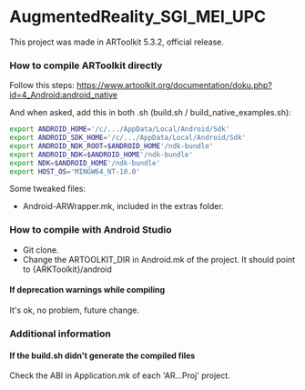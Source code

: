 # AugmentedReality_SGI_MEI_UPC

This project was made in ARToolkit 5.3.2, official release.

### How to compile ARToolkit directly

Follow this steps: https://www.artoolkit.org/documentation/doku.php?id=4_Android:android_native

And when asked, add this in both .sh (build.sh / build_native_examples.sh):

```bash
export ANDROID_HOME='/c/.../AppData/Local/Android/Sdk'
export ANDROID_SDK_HOME='/c/.../AppData/Local/Android/Sdk'
export ANDROID_NDK_ROOT=$ANDROID_HOME'/ndk-bundle'
export ANDROID_NDK=$ANDROID_HOME'/ndk-bundle'
export NDK=$ANDROID_HOME'/ndk-bundle'
export HOST_OS='MINGW64_NT-10.0'
```

Some tweaked files:

- Android-ARWrapper.mk, included in the extras folder.

### How to compile with Android Studio

- Git clone.
- Change the ARTOOLKIT_DIR in Android.mk of the project. It should point to {ARKToolkit}/android

#### If deprecation warnings while compiling
It's ok, no problem, future change.

### Additional information

#### If the build.sh didn't generate the compiled files
Check the ABI in Application.mk of each 'AR...Proj' project.
